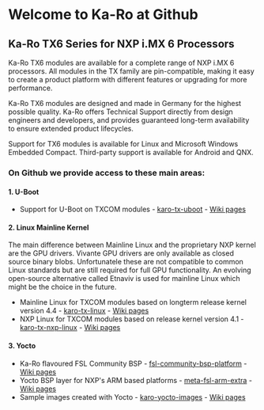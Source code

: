 # Welcome to Ka-Ro at Github

## Ka-Ro TX6 Series for NXP i.MX 6 Processors

Ka-Ro TX6 modules are available for a complete range of NXP i.MX 6 processors. All modules in the TX family are pin-compatible, making it easy to create a product platform with different features or upgrading for more performance. 

Ka-Ro TX6 modules are designed and made in Germany for the highest possible quality.  Ka-Ro offers Technical Support directly from design engineers and developers, and provides guaranteed long-term availability to ensure extended product lifecycles. 

Support for TX6 modules is available for Linux and Microsoft Windows Embedded Compact. Third-party support is available for Android and QNX.  

### On Github we provide access to these main areas:
#### 1. U-Boot
  - Support for U-Boot on TXCOM modules - [karo-tx-uboot](https://github.com/karo-electronics/karo-tx-uboot) - [Wiki pages](https://github.com/karo-electronics/karo-tx-uboot/wiki)
  
#### 2. Linux Mainline Kernel
The main difference between Mainline Linux and the proprietary NXP kernel are the GPU drivers. Vivante GPU drivers are only available as closed source binary blobs. Unfortunatele these are not compatible to common Linux standards but are still required for full GPU functionality. An evolving open-source alternative called Etnaviv is used for mainline Linux which might be the choice in the future.

  - Mainline Linux for TXCOM modules based on longterm release kernel version 4.4 - [karo-tx-linux](https://github.com/karo-electronics/karo-tx-linux) - [Wiki pages](https://github.com/karo-electronics/karo-tx-linux/wiki)
  - NXP Linux for TXCOM modules based on release kernel version 4.1 - [karo-tx-nxp-linux](https://github.com/karo-electronics/karo-tx-nxp-linux) - [Wiki pages](https://github.com/karo-electronics/karo-tx-nxp-linux/wiki)
  
#### 3. Yocto
  - Ka-Ro flavoured FSL Community BSP - [fsl-community-bsp-platform](https://github.com/karo-electronics/fsl-community-bsp-platform) - [Wiki pages](https://github.com/karo-electronics/fsl-community-bsp-platform/wiki)
  - Yocto BSP layer for NXP's ARM based platforms - [meta-fsl-arm-extra](https://github.com/karo-electronics/meta-fsl-arm-extra) - [Wiki pages](https://github.com/karo-electronics/meta-fsl-arm-extra/wiki)
  - Sample images created with Yocto - [karo-yocto-images](https://github.com/karo-electronics/karo-yocto-images) - [Wiki pages](https://github.com/karo-electronics/karo-yocto-images/wiki)
